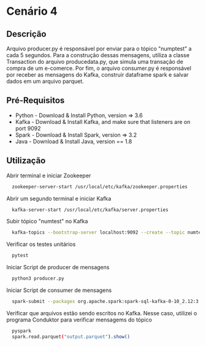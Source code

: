 # Cenário 4

## Descrição

Arquivo producer.py é responsável por enviar para o tópico "numptest" a cada 5 segundos. Para a construção dessas mensagens, utiliza a classe Transaction do arquivo producedata.py, que simula uma transação de compra de um e-comerce. Por fim, o arquivo consumer.py é responsável por receber as mensagens do Kafka, construir dataframe spark e salvar dados em um arquivo parquet.


## Pré-Requisitos

* Python - Download & Install Python, version => 3.6
* Kafka - Download & Install Kafka, and make sure that listeners are on port 9092
* Spark - Download & Install Spark, version => 3.2
* Java - Download & Install Java, version == 1.8

## Utilização

Abrir terminal e iniciar Zookeeper

```bash
  zookeeper-server-start /usr/local/etc/kafka/zookeeper.properties
```

Abrir um segundo terminal e iniciar Kafka
```bash
  kafka-server-start /usr/local/etc/kafka/server.properties
```

Subir tópico "numtest" no Kafka 

```bash
  kafka-topics --bootstrap-server localhost:9092 --create --topic numtest --partitions 1 --replication-factor 1
```

Verificar os testes unitários

```bash
  pytest
```
Iniciar Script de producer de mensagens

```bash
  python3 producer.py
```

Iniciar Script de consumer de mensagens

```bash
  spark-submit --packages org.apache.spark:spark-sql-kafka-0-10_2.12:3.2.0 consumer.py
```

Verificar que arquivos estão sendo escritos no Kafka. Nesse caso, utilizei o programa Conduktor para verificar mensagems do tópico 

```bash
  pyspark
  spark.read.parquet("output.parquet").show()
```